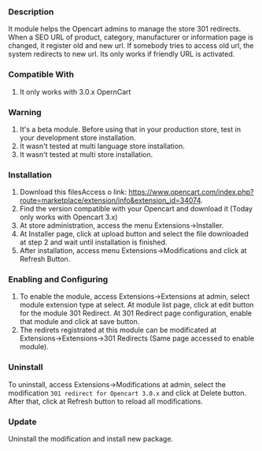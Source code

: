### Description

It module helps the Opencart admins to manage the store 301 redirects. When a SEO URL of product, category, manufacturer or information page is changed, it register old and new url. If somebody tries to access old url, the system redirects to new url. Its only works if friendly URL is activated.

### Compatible With
1. It only works with 3.0.x OpernCart

### Warning

1. It's a beta module. Before using that in your production store, test in your development store installation.
2. It wasn't tested at multi language store installation.
2. It wasn't tested at multi store installation.

### Installation

 1. Download this filesAccess o link: https://www.opencart.com/index.php?route=marketplace/extension/info&extension_id=34074.
 2. Find the version compatible with your Opencart and download it (Today only works with Opencart 3.x)
 3. At store administration, access the menu Extensions->Installer.
 4. At Installer page, click at upload button and select the file downloaded at step 2 and wait until installation is finished.
 5. After installation, access menu Extensions->Modifications and click at Refresh Button.
 
 
### Enabling and Configuring

1. To enable the module, access Extensions->Extensions at admin, select module extension type at select. At module list page, click at edit button for the module 301 Redirect. At 301 Redirect page configuration, enable that module and click at save button.
2. The redirets registrated at this module can be modificated at Extensions->Extensions->301 Redirects (Same page accessed to enable module).
 
### Uninstall

To uninstall, access Extensions->Modifications at admin, select the modification `301 redirect for Opencart 3.0.x` and click at Delete button. After that, click at Refresh button to reload all modifications.

### Update

Uninstall the modification and install new package.

